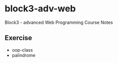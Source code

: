 # block3-adv-web

Block3 - advanced Web Programming Course Notes

## Exercise

- oop-class
- palindrome
